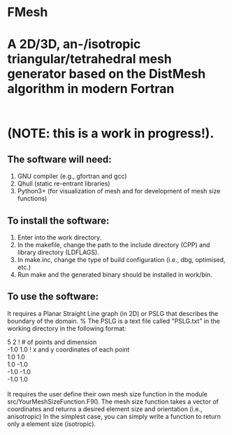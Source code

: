 # FMesh
A 2D/3D, an-/isotropic triangular/tetrahedral mesh generator based on the DistMesh algorithm in modern Fortran 
<br /> 
<br /> 
<br /> 
(NOTE: this is a work in progress!).
=======================================


The software will need: 
---------------------------------------
1. GNU compiler (e.g., gfortran and gcc)
2. Qhull (static re-entrant libraries)
3. Python3+ (for visualization of mesh and for development of mesh size functions)

To install the software:
---------------------------------------
1. Enter into the work directory.
2. In the makefile, change the path to the include directory (CPP) and library directory (LDFLAGS). 
3. In make.inc, change the type of build configuration (i.e., dbg, optimised, etc.) 
4. Run make and the generated binary should be installed in work/bin.

To use the software:
---------------------------------------
It requires a Planar Straight Line graph (in 2D) or PSLG that describes the boundary of the domain. 
% The PSLG is a text file called "PSLG.txt" in the working directory in the following format: 

5  2      ! # of points and dimension <br /> 
-1.0  1.0 ! x and y coordinates of each point <br /> 
 1.0  1.0 <br /> 
 1.0 -1.0 <br /> 
-1.0 -1.0 <br /> 
-1.0  1.0 <br /> 
<br /> 
It requires the user define their own mesh size function in the module src/YourMeshSizeFunction.F90. The mesh size function takes a vector of coordinates and returns a desired element size and orientation (i.e., anisotropic) In the simplest case, you can simply write a function to return only a element size (isotropic). 
